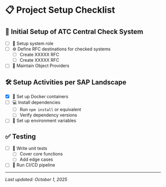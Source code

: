 # 📋 Project Setup Checklist

## 🔧 Initial Setup of ATC Central Check System
- [ ] 📂 Setup system role
- [ ] ⚙️ Define RFC destinations for checked systems
  - [ ] Create XXXXX RFC
  - [ ] Create XXXXX RFC
- [ ] 📝 Maintain Object Providers

## 🛠️ Setup Activities per SAP Landscape 
- [x] 🐳 Set up Docker containers
- [ ] 💻 Install dependencies
  - [ ] Run `npm install` or equivalent
  - [ ] Verify dependency versions
- [ ] 🔑 Set up environment variables

## ✅ Testing
- [ ] 🧪 Write unit tests
  - [ ] Cover core functions
  - [ ] Add edge cases
- [ ] 🚀 Run CI/CD pipeline

---

*Last updated: October 1, 2025*
